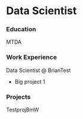 # Data Scientist
### Education
MTDA

### Work Experience
Data Scientist @ BrianTest
- Big project 1

### Projects
TestprojBmW
